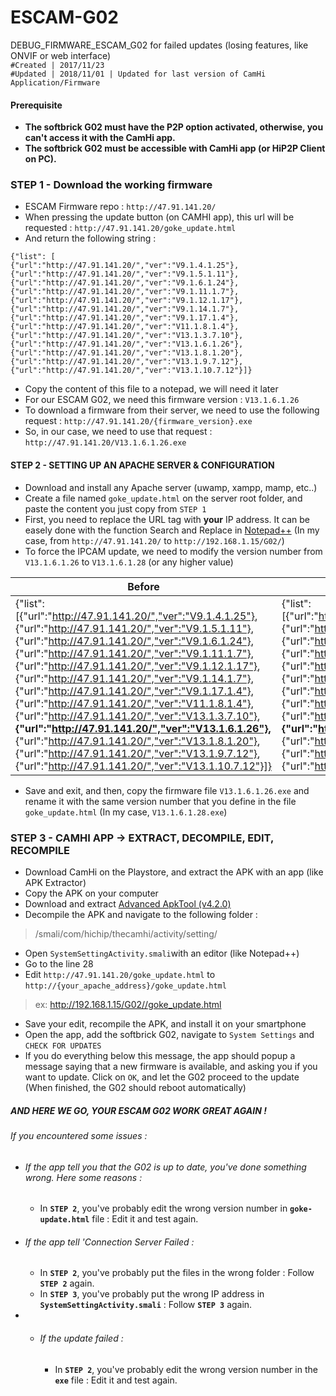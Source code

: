 # ESCAM-G02
DEBUG_FIRMWARE_ESCAM_G02 for failed updates (losing features, like ONVIF or web interface)  
`#Created | 2017/11/23`  
`#Updated | 2018/11/01 | Updated for last version of CamHi Application/Firmware`

#### Prerequisite
- **The softbrick G02 must have the P2P option activated, otherwise, you can't access it with the CamHi app.**  
- **The softbrick G02 must be accessible with CamHi app (or HiP2P Client on PC).**

### STEP 1 - Download the working firmware
- ESCAM Firmware repo : `http://47.91.141.20/`  
- When pressing the update button (on CAMHI app), this url will be requested : `http://47.91.141.20/goke_update.html`  
- And return the following string :  

```
{"list": [
{"url":"http://47.91.141.20/","ver":"V9.1.4.1.25"},
{"url":"http://47.91.141.20/","ver":"V9.1.5.1.11"},
{"url":"http://47.91.141.20/","ver":"V9.1.6.1.24"},
{"url":"http://47.91.141.20/","ver":"V9.1.11.1.7"},
{"url":"http://47.91.141.20/","ver":"V9.1.12.1.17"},
{"url":"http://47.91.141.20/","ver":"V9.1.14.1.7"},
{"url":"http://47.91.141.20/","ver":"V9.1.17.1.4"},
{"url":"http://47.91.141.20/","ver":"V11.1.8.1.4"},
{"url":"http://47.91.141.20/","ver":"V13.1.3.7.10"},
{"url":"http://47.91.141.20/","ver":"V13.1.6.1.26"},
{"url":"http://47.91.141.20/","ver":"V13.1.8.1.20"},
{"url":"http://47.91.141.20/","ver":"V13.1.9.7.12"},
{"url":"http://47.91.141.20/","ver":"V13.1.10.7.12"}]}
```

- Copy the content of this file to a notepad, we will need it later  
- For our ESCAM G02, we need this firmware version : `V13.1.6.1.26`  
- To download a firmware from their server, we need to use the following request : `http://47.91.141.20/{firmware_version}.exe`  
- So, in our case, we need to use that request : `http://47.91.141.20/V13.1.6.1.26.exe`  

#### STEP 2 - SETTING UP AN APACHE SERVER & CONFIGURATION 
- Download and install any Apache server (uwamp, xampp, mamp, etc..)  
- Create a file named `goke_update.html` on the server root folder, and paste the content you just copy from `STEP 1`  
- First, you need to replace the URL tag with **your** IP address. It can be easely done with the function Search and Replace in  [Notepad++](https://notepad-plus-plus.org/) (In my case, from `http://47.91.141.20/` to `http://192.168.1.15/G02/`)
- To force the IPCAM update, we need to modify the version number from `V13.1.6.1.26` to `V13.1.6.1.28` (or any higher value)    

Before | After
--|--
{"list": [{"url":"http://47.91.141.20/","ver":"V9.1.4.1.25"}, {"url":"http://47.91.141.20/","ver":"V9.1.5.1.11"}, {"url":"http://47.91.141.20/","ver":"V9.1.6.1.24"}, {"url":"http://47.91.141.20/","ver":"V9.1.11.1.7"}, {"url":"http://47.91.141.20/","ver":"V9.1.12.1.17"}, {"url":"http://47.91.141.20/","ver":"V9.1.14.1.7"}, {"url":"http://47.91.141.20/","ver":"V9.1.17.1.4"}, {"url":"http://47.91.141.20/","ver":"V11.1.8.1.4"}, {"url":"http://47.91.141.20/","ver":"V13.1.3.7.10"}, **{"url":"http://47.91.141.20/","ver":"V13.1.6.1.26"},** {"url":"http://47.91.141.20/","ver":"V13.1.8.1.20"}, {"url":"http://47.91.141.20/","ver":"V13.1.9.7.12"}, {"url":"http://47.91.141.20/","ver":"V13.1.10.7.12"}]} | {"list": [{"url":"http://192.168.1.15/G02/","ver":"V9.1.4.1.25"}, {"url":"http://192.168.1.15/G02/","ver":"V9.1.5.1.11"}, {"url":"http://192.168.1.15/G02/","ver":"V9.1.6.1.24"}, {"url":"http://192.168.1.15/G02/","ver":"V9.1.11.1.7"}, {"url":"http://192.168.1.15/G02/","ver":"V9.1.12.1.17"}, {"url":"http://192.168.1.15/G02/","ver":"V9.1.14.1.7"}, {"url":"http://192.168.1.15/G02/","ver":"V9.1.17.1.4"}, {"url":"http://192.168.1.15/G02/","ver":"V11.1.8.1.4"}, {"url":"http://192.168.1.15/G02/","ver":"V13.1.3.7.10"}, **{"url":"http://192.168.1.15/G02/","ver":"V13.1.6.1.28"}**, {"url":"http://192.168.1.15/G02/","ver":"V13.1.8.1.20"}, {"url":"http://192.168.1.15/G02/","ver":"V13.1.9.7.12"}, {"url":"http://192.168.1.15/G02/","ver":"V13.1.10.7.12"}]}

- Save and exit, and then, copy the firmware file `V13.1.6.1.26.exe` and rename it with the same version number that you define in the  file `goke_update.html` (In my case, `V13.1.6.1.28.exe`)  

### STEP 3 - CAMHI APP -> EXTRACT, DECOMPILE, EDIT, RECOMPILE 
- Download CamHi on the Playstore, and extract the APK with an app (like APK Extractor)
- Copy the APK on your computer
- Download and extract [Advanced ApkTool (v4.2.0)](https://forum.xda-developers.com/showpost.php?p=77638764&postcount=835)  
- Decompile the APK and navigate to the following folder :  
>/smali/com/hichip/thecamhi/activity/setting/

- Open `SystemSettingActivity.smali`with an editor (like Notepad++)
- Go to the line 28    
- Edit  `http://47.91.141.20/goke_update.html` to `http://{your_apache_address}/goke_update.html`  
>ex: http://192.168.1.15/G02//goke_update.html

- Save your edit, recompile the APK, and install it on your smartphone
- Open the app, add the softbrick G02, navigate to `System Settings` and `CHECK FOR UPDATES`  
- If you do everything below this message, the app should popup a message saying that a new firmware is available, and asking you if you want to update. Click on `OK`, and let the G02 proceed to the update (When finished, the G02 should reboot automatically)

##### AND HERE WE GO, YOUR ESCAM G02 WORK GREAT AGAIN !
###### If you encountered some issues :  
- ###### If the app tell you that the G02 is up to date, you've done something wrong. Here some reasons :  
 	- In **`STEP 2`**, you've probably edit the wrong version number in **`goke-update.html`** file : Edit it and test again.  
- ###### If the app tell 'Connection Server Failed :  
	- In **`STEP 2`**, you've probably put the files in the wrong folder : Follow **`STEP 2`** again.
 	- In **`STEP 3`**, you've probably put the wrong IP address in **`SystemSettingActivity.smali`** : Follow **`STEP 3`** again.
- - ###### If the update failed :  
 	- In **`STEP 2`**, you've probably edit the wrong version number in the **`exe`**  file : Edit it and test again.
